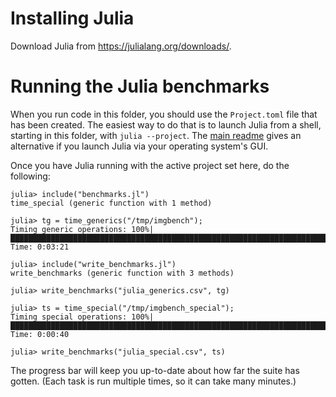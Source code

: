 # Installing Julia

Download Julia from https://julialang.org/downloads/.

# Running the Julia benchmarks

When you run code in this folder, you should use the `Project.toml` file that has been created.
The easiest way to do that is to launch Julia from a shell, starting in this folder, with `julia --project`.
The [main readme](../README.md) gives an alternative if you launch Julia via your operating system's GUI.

Once you have Julia running with the active project set here, do the following:

```
julia> include("benchmarks.jl")
time_special (generic function with 1 method)

julia> tg = time_generics("/tmp/imgbench");
Timing generic operations: 100%|████████████████████████████████████████████████████████████████████████████████████████████████████████████████████| Time: 0:03:21

julia> include("write_benchmarks.jl")
write_benchmarks (generic function with 3 methods)

julia> write_benchmarks("julia_generics.csv", tg)

julia> ts = time_special("/tmp/imgbench_special");
Timing special operations: 100%|████████████████████████████████████████████████████████████████████████████████████████████████████████████████████| Time: 0:00:40

julia> write_benchmarks("julia_special.csv", ts)
```

The progress bar will keep you up-to-date about how far the suite has gotten. (Each task is run multiple times, so it can take many minutes.)
